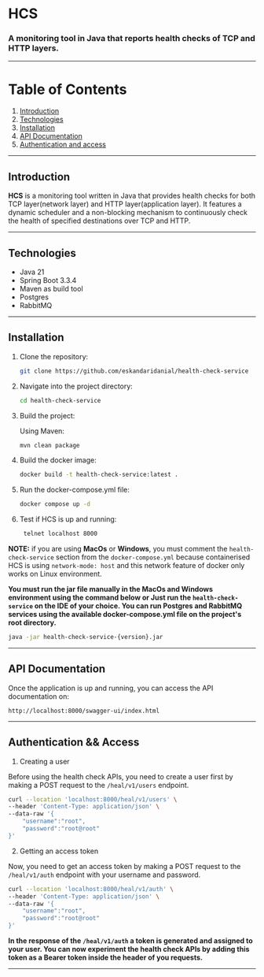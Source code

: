 # HCS

### A monitoring tool in Java that reports health checks of TCP and HTTP layers.

---

# Table of Contents
1. [Introduction](#introduction)
2. [Technologies](#technologies)
3. [Installation](#installation)
4. [API Documentation](#api-documentation)
5. [Authentication and access](#authentication-and-access)

---

## Introduction

**HCS** is a monitoring tool written in Java that provides health checks for both TCP layer(network layer) and HTTP layer(application layer). It features a dynamic scheduler and a non-blocking mechanism to continuously check the health of specified destinations over TCP and HTTP.

---

## Technologies

- Java 21
- Spring Boot 3.3.4
- Maven as build tool
- Postgres
- RabbitMQ

---

## Installation

1. Clone the repository:

    ```bash
    git clone https://github.com/eskandaridanial/health-check-service
    ```

2. Navigate into the project directory:

    ```bash
    cd health-check-service
    ```
3. Build the project:

   Using Maven:
    ```bash
    mvn clean package
    ```
4. Build the docker image:

    ```bash
    docker build -t health-check-service:latest .
    ```

5. Run the docker-compose.yml file:
    
    ```bash
    docker compose up -d
    ```

6. Test if HCS is up and running:
    
   ```bash
    telnet localhost 8000
    ```

**NOTE:** if you are using **MacOs** or **Windows**, you must comment the `health-check-service` section from the `docker-compose.yml` because containerised HCS is using `network-mode: host` and this network feature of docker only works on Linux environment.

**You must run the jar file manually in the MacOs and Windows environment using the command below or Just run the `health-check-service` on the IDE of your choice. You can run Postgres and RabbitMQ services using the available docker-compose.yml file on the project's root directory.**

```bash
java -jar health-check-service-{version}.jar
```

---

## API Documentation

Once the application is up and running, you can access the API documentation on: 

```thymeleafurlexpressions
http://localhost:8000/swagger-ui/index.html
```

---

## Authentication && Access

1. Creating a user

Before using the health check APIs, you need to create a user first by making a POST request to the `/heal/v1/users` endpoint.

```bash
curl --location 'localhost:8000/heal/v1/users' \
--header 'Content-Type: application/json' \
--data-raw '{
    "username":"root",
    "password":"root@root"
}'
```


2. Getting an access token

Now, you need to get an access token by making a POST request to the `/heal/v1/auth` endpoint with your username and password.

```bash
curl --location 'localhost:8000/heal/v1/auth' \
--header 'Content-Type: application/json' \
--data-raw '{
    "username":"root",
    "password":"root@root"
}'
```

**In the response of the `/heal/v1/auth` a token is generated and assigned to your user. You can now experiment the health check APIs by adding this token as a Bearer token inside the header of you requests.**

---